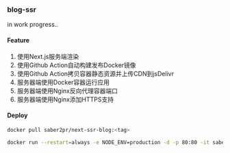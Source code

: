 ### blog-ssr

in work progress..

#### Feature

1. 使用Next.js服务端渲染
2. 使用Github Action自动构建发布Docker镜像
3. 使用Github Action拷贝容器静态资源并上传CDN到jsDelivr
4. 服务器端使用Docker容器运行应用
5. 服务器端使用Nginx反向代理容器端口
6. 服务器端使用Nginx添加HTTPS支持

#### Deploy

```bash
docker pull saber2pr/next-ssr-blog:<tag>
```

```bash
docker run --restart=always -e NODE_ENV=production -d -p 80:80 -it saber2pr/next-ssr-blog:<tag>
```
